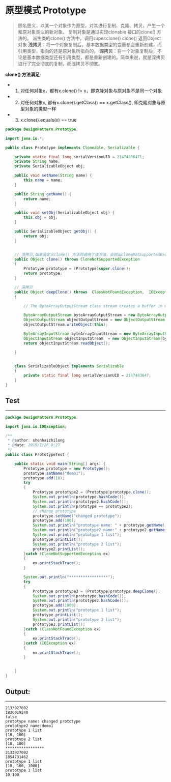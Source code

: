 # 原型模式 Prototype
> 顾名思义，以某一个对象作为原型，对其进行复制、克隆、拷贝，产生一个和原对象类似的新对象。 复制对象是通过实现clonable 接口的clone() 方法的。
> 派生类的clone() 方法中，调用super.clone()
> clone() 返回Object 对象
> **浅拷贝**：将一个对象复制后，基本数据类型的变量都会重新创建，而引用类型，指向的还是原对象所指向的。
> **深拷贝**：将一个对象复制后，不论是基本数据类型还有引用类型，都是重新创建的。简单来说，就是深拷贝进行了完全彻底的复制，而浅拷贝不彻底。

**clone() 方法满足**:

*  1. 对任何对象x，都有x.clone() != x，即克隆对象与原对象不是同一个对象
*  2. 对任何对象x, 都有x.clone().getClass() == x.getClass(), 即克隆对象与原型对象的类型一样
*  3. x.clone().equals(x) == true

```java
package DesignPattern.Prototype;

import java.io.*;

public class Prototype implements Cloneable, Serializable {

    private static final long serialVersionUID = 2147483647l;
    private String name;
    private SerializableObject obj;

    public void setName(String name) {
        this.name = name;
    }

    public String getName() {
        return name;
    }

    public void setObj(SerializableObject obj) {
        this.obj = obj;
    }

    public SerializableObject getObj() {
        return obj;
    }


    // 浅拷贝,如果没定义clone() 方法而调用了该方法，会抛出cloneNotSupportedException 
    public Object clone() throws CloneNotSupportedException
    {
        Prototype prototype = (Prototype)super.clone();
        return prototype;
    }

    // 深拷贝
    public Object deepClone() throws  ClassNotFoundException,  IOException
    {

		// The ByteArrayOutputStream class stream creates a buffer in memory and all the data sent to the stream is stored in the buffer.

        ByteArrayOutputStream byteArrayOutputStream = new ByteArrayOutputStream();
        ObjectOutputStream objectOutputStream = new ObjectOutputStream(byteArrayOutputStream);
        objectOutputStream.writeObject(this);

        ByteArrayInputStream byteArrayInputStream = new ByteArrayInputStream(byteArrayOutputStream.toByteArray());
        ObjectInputStream objectInputStream  = new ObjectInputStream(byteArrayInputStream);
        return objectInputStream.readObject();

    }


    class SerializableObject implements Serializable
    {
        private static final long serialVersionUID = 2147483647;
    }
}


```

## Test
___
```java
package DesignPattern.Prototype;

import java.io.IOException;

/**
 * @author: shenhaizhilong
 * @date: 2019/1/26 0:27
 */
public class PrototypeTest {

    public static void main(String[] args) {
        Prototype prototype = new Prototype();
        prototype.setName("demo1");
        prototype.add(10);
        try
        {
            Prototype prototype2 = (Prototype)prototype.clone();
            System.out.println(prototype.hashCode());
            System.out.println(prototype2.hashCode());
            System.out.println(prototype == prototype2);
            // change prototype
            prototype.setName("changed prototype");
            prototype.add(100);
            System.out.println("prototype name: " + prototype.getName());
            System.out.println("prototype2 name:" + prototype2.getName());
            System.out.println("prototype 1 list");
            prototype.printList();
            System.out.println("prototype 2 list");
            prototype2.printList();
        }catch (CloneNotSupportedException ex)
        {
            ex.printStackTrace();
        }

        System.out.println("*****************");
        try
        {
            Prototype prototype3 = (Prototype)prototype.deepClone();
            System.out.println(prototype.hashCode());
            System.out.println(prototype3.hashCode());
            prototype.add(1000);
            System.out.println("prototype 1 list");
            prototype.printList();
            System.out.println("prototype 3 list");
            prototype3.printList();
        }catch (ClassNotFoundException ex)
        {
            ex.printStackTrace();
        }catch (IOException ex)
        {
            ex.printStackTrace();
        }


    }
}

```
## Output:
___

	2133927002
	1836019240
	false
	prototype name: changed prototype
	prototype2 name:demo1
	prototype 1 list
	[10, 100]
	prototype 2 list
	[10, 100]
	*****************
	2133927002
	1854731462
	prototype 1 list
	[10, 100, 1000]
	prototype 3 list
	10,100

